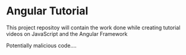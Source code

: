 # Angular Tutorial

This project repositoy will contain the work done while creating tutorial videos on JavaScript and the Angular Framework

Potentially malicious code....

